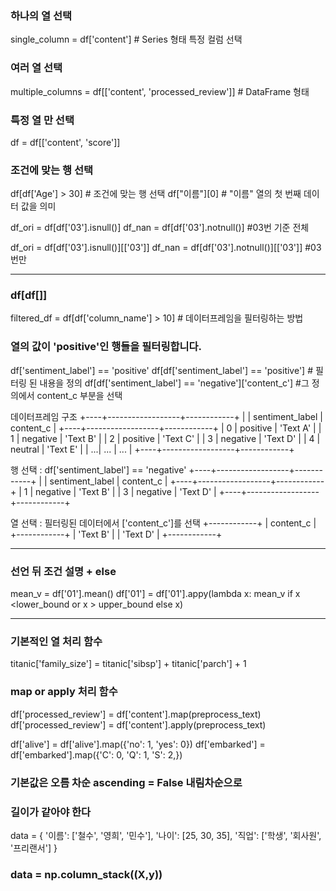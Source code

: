 

### 하나의 열 선택
single_column = df['content']  # Series 형태 특정 컬럼 선택

### 여러 열 선택
multiple_columns = df[['content', 'processed_review']]  # DataFrame 형태

### 특정 열 만 선택
df = df[['content', 'score']]

### 조건에 맞는 행 선택
df[df['Age'] > 30] # 조건에 맞는 행 선택
df["이름"][0] # "이름" 열의 첫 번째 데이터 값을 의미

df_ori = df[df['03'].isnull()]
df_nan = df[df['03'].notnull()] #03번 기준 전체

df_ori = df[df['03'].isnull()][['03']]
df_nan = df[df['03'].notnull()][['03']] #03 번만

------------

### df[df[]] 
filtered_df = df[df['column_name'] > 10] # 데이터프레임을 필터링하는 방법 

### 열의 값이 'positive'인 행들을 필터링합니다.
df['sentiment_label'] == 'positive'
df[df['sentiment_label'] == 'positive'] # 필터링 된 내용을 정의
df[df['sentiment_label'] == 'negative']['content_c'] #그 정의에서 content_c 부분을 선택

데이터프레임 구조
+----+------------------+------------+
|    |   sentiment_label | content_c  |
+----+------------------+------------+
| 0  |        positive   |  'Text A'  |
| 1  |        negative   |  'Text B'  |
| 2  |        positive   |  'Text C'  |
| 3  |        negative   |  'Text D'  |
| 4  |        neutral    |  'Text E'  |
| ...|        ...       |    ...     |
+----+------------------+------------+

행 선택 : df['sentiment_label'] == 'negative'
+----+------------------+------------+
|    |   sentiment_label | content_c  |
+----+------------------+------------+
| 1  |        negative   |  'Text B'  |
| 3  |        negative   |  'Text D'  |
+----+------------------+------------+

열 선택 : 필터링된 데이터에서 ['content_c']를 선택
+------------+
| content_c  |
+------------+
|  'Text B'  |
|  'Text D'  |
+------------+

------------

### 선언 뒤 조건 설명 + else
mean_v = df['01'].mean()
df['01'] = df['01'].appy(lambda x: mean_v if x <lower_bound or x > upper_bound else x)

------------

### 기본적인 열 처리 함수
titanic['family_size'] = titanic['sibsp'] + titanic['parch'] + 1

### map or apply 처리 함수
df['processed_review'] = df['content'].map(preprocess_text)
df['processed_review'] = df['content'].apply(preprocess_text)

df['alive'] = df['alive'].map({'no': 1, 'yes': 0})
df['embarked'] = df['embarked'].map({'C': 0, 'Q': 1, 'S': 2,})

### 기본값은 오름 차순 ascending = False 내림차순으로

### 길이가 같아야 한다

data = {
    '이름': ['철수', '영희', '민수'],
    '나이': [25, 30, 35],
    '직업': ['학생', '회사원', '프리랜서']
}

### data = np.column_stack((X,y))